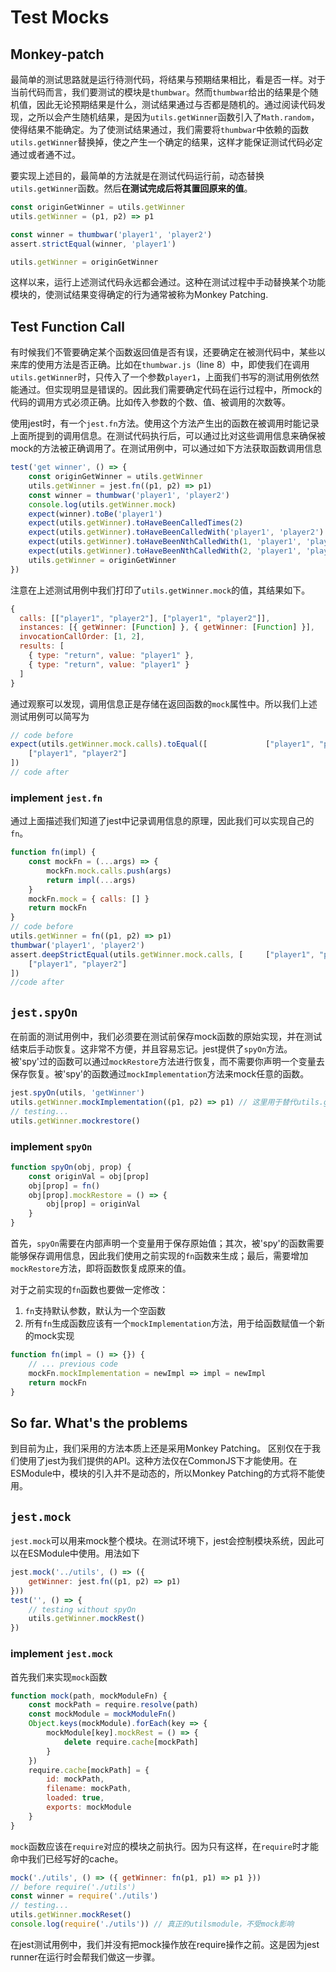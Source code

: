 # Test Mocks

## Monkey-patch
最简单的测试思路就是运行待测代码，将结果与预期结果相比，看是否一样。对于当前代码而言，我们要测试的模块是`thumbwar`。然而`thumbwar`给出的结果是个随机值，因此无论预期结果是什么，测试结果通过与否都是随机的。通过阅读代码发现，之所以会产生随机结果，是因为`utils.getWinner`函数引入了`Math.random`，使得结果不能确定。为了使测试结果通过，我们需要将`thumbwar`中依赖的函数`utils.getWinner`替换掉，使之产生一个确定的结果，这样才能保证测试代码必定通过或者通不过。

要实现上述目的，最简单的方法就是在测试代码运行前，动态替换`utils.getWinner`函数。然后**在测试完成后将其置回原来的值**。

```js
const originGetWinner = utils.getWinner
utils.getWinner = (p1, p2) => p1

const winner = thumbwar('player1', 'player2')
assert.strictEqual(winner, 'player1')

utils.getWinner = originGetWinner
```

这样以来，运行上述测试代码永远都会通过。这种在测试过程中手动替换某个功能模块的，使测试结果变得确定的行为通常被称为Monkey Patching.

## Test Function Call
有时候我们不管要确定某个函数返回值是否有误，还要确定在被测代码中，某些以来库的使用方法是否正确。比如在`thumbwar.js`（line 8）中，即使我们在调用`utils.getWinner`时，只传入了一个参数`player1`，上面我们书写的测试用例依然能通过。但实现明显是错误的。因此我们需要确定代码在运行过程中，所mock的代码的调用方式必须正确。比如传入参数的个数、值、被调用的次数等。

使用jest时，有一个`jest.fn`方法。使用这个方法产生出的函数在被调用时能记录上面所提到的调用信息。在测试代码执行后，可以通过比对这些调用信息来确保被mock的方法被正确调用了。在测试用例中，可以通过如下方法获取函数调用信息
```js
test('get winner', () => {
    const originGetWinner = utils.getWinner
    utils.getWinner = jest.fn((p1, p2) => p1)
    const winner = thumbwar('player1', 'player2')
    console.log(utils.getWinner.mock)
    expect(winner).toBe('player1')
    expect(utils.getWinner).toHaveBeenCalledTimes(2)
    expect(utils.getWinner).toHaveBeenCalledWith('player1', 'player2')
    expect(utils.getWinner).toHaveBeenNthCalledWith(1, 'player1', 'player2')
    expect(utils.getWinner).toHaveBeenNthCalledWith(2, 'player1', 'player2')
    utils.getWinner = originGetWinner
})
```

注意在上述测试用例中我们打印了`utils.getWinner.mock`的值，其结果如下。
```js
{
  calls: [["player1", "player2"], ["player1", "player2"]],
  instances: [{ getWinner: [Function] }, { getWinner: [Function] }],
  invocationCallOrder: [1, 2],
  results: [
    { type: "return", value: "player1" },
    { type: "return", value: "player1" }
  ]
}
```
通过观察可以发现，调用信息正是存储在返回函数的`mock`属性中。所以我们上述测试用例可以简写为
```js
// code before
expect(utils.getWinner.mock.calls).toEqual([             ["player1", "player2"], 
    ["player1", "player2"]
])
// code after
```

### implement `jest.fn`
通过上面描述我们知道了jest中记录调用信息的原理，因此我们可以实现自己的`fn`。
```js
function fn(impl) {
    const mockFn = (...args) => {
        mockFn.mock.calls.push(args)
        return impl(...args)
    }
    mockFn.mock = { calls: [] }
    return mockFn
}
// code before
utils.getWinner = fn((p1, p2) => p1)
thumbwar('player1', 'player2')
assert.deepStrictEqual(utils.getWinner.mock.calls, [     ["player1", "player2"], 
    ["player1", "player2"]
])
//code after
```

## `jest.spyOn`
在前面的测试用例中，我们必须要在测试前保存mock函数的原始实现，并在测试结束后手动恢复。这非常不方便，并且容易忘记。jest提供了`spyOn`方法。被'spy'过的函数可以通过`mockRestore`方法进行恢复，而不需要你声明一个变量去保存恢复。被'spy'的函数通过`mockImplementation`方法来mock任意的函数。
```js
jest.spyOn(utils, 'getWinner')
utils.getWinner.mockImplementation((p1, p2) => p1) // 这里用于替代utils.getWinner = jest.fn((p1, p2) => p1)
// testing...
utils.getWinner.mockrestore()
```

### implement `spyOn`

```js
function spyOn(obj, prop) {
    const originVal = obj[prop]
    obj[prop] = fn()
    obj[prop].mockRestore = () => {
        obj[prop] = originVal
    }
}
```
首先，`spyOn`需要在内部声明一个变量用于保存原始值；其次，被'spy'的函数需要能够保存调用信息，因此我们使用之前实现的`fn`函数来生成；最后，需要增加`mockRestore`方法，即将函数恢复成原来的值。

对于之前实现的`fn`函数也要做一定修改：
1. `fn`支持默认参数，默认为一个空函数
2. 所有`fn`生成函数应该有一个`mockImplementation`方法，用于给函数赋值一个新的mock实现

```js
function fn(impl = () => {}) {
    // ... previous code
    mockFn.mockImplementation = newImpl => impl = newImpl
    return mockFn
}
```

## So far. What's the problems
到目前为止，我们采用的方法本质上还是采用Monkey Patching。 区别仅在于我们使用了jest为我们提供的API。这种方法仅在CommonJS下才能使用。在ESModule中，模块的引入并不是动态的，所以Monkey Patching的方式将不能使用。

## `jest.mock`
`jest.mock`可以用来mock整个模块。在测试环境下，jest会控制模块系统，因此可以在ESModule中使用。用法如下
```js
jest.mock('../utils', () => ({
    getWinner: jest.fn((p1, p2) => p1)
}))
test('', () => {
    // testing without spyOn
    utils.getWinner.mockRest()
})
```

### implement `jest.mock`
首先我们来实现`mock`函数
```js
function mock(path, mockModuleFn) {
    const mockPath = require.resolve(path)
    const mockModule = mockModuleFn()
    Object.keys(mockModule).forEach(key => {
        mockModule[key].mockRest = () => {
            delete require.cache[mockPath]
        }
    })
    require.cache[mockPath] = {
        id: mockPath,
        filename: mockPath,
        loaded: true,
        exports: mockModule
    }
}
```

`mock`函数应该在`require`对应的模块之前执行。因为只有这样，在`require`时才能命中我们已经写好的cache。
```js
mock('./utils', () => ({ getWinner: fn(p1, p1) => p1 }))
// before require('./utils')
const winner = require('./utils')
// testing...
utils.getWinner.mockReset()
console.log(require('./utils')) // 真正的utilsmodule，不受mock影响
```
在jest测试用例中，我们并没有把mock操作放在require操作之前。这是因为jest runner在运行时会帮我们做这一步骤。